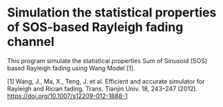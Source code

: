 # Simulation the statistical properties of SOS-based Rayleigh fading channel
This program simulate the statistical properties Sum of Sinusoid (SOS) based Rayleigh fading using Wang Model [1].

[1] Wang, J., Ma, X., Teng, J. et al. Efficient and accurate simulator for Rayleigh and Rician fading. Trans. Tianjin Univ. 18, 243–247 (2012). https://doi.org/10.1007/s12209-012-1888-1
